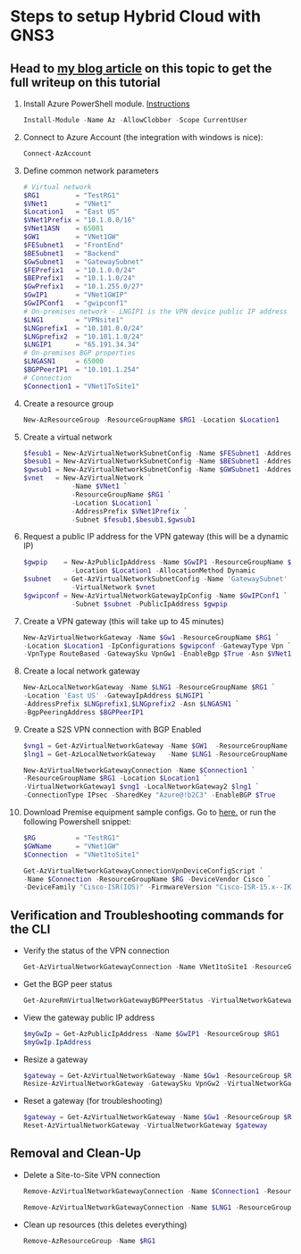# Steps to setup Hybrid Cloud with GNS3

## Head to [my blog article](https://www.roborndoff.com/2019/07/28/azure-advanced-networking/) on this topic to get the full writeup on this tutorial

1. Install Azure PowerShell module. [Instructions](https://docs.microsoft.com/en-us/powershell/azure/install-az-ps?view=azps-2.4.0)

    ```powershell
    Install-Module -Name Az -AllowClobber -Scope CurrentUser
    ```

2. Connect to Azure Account (the integration with windows is nice):

    ```powershell
    Connect-AzAccount
    ```

3. Define common network parameters

    ```powershell
    # Virtual network
    $RG1         = "TestRG1"
    $VNet1       = "VNet1"
    $Location1   = "East US"
    $VNet1Prefix = "10.1.0.0/16"
    $VNet1ASN    = 65001
    $GW1         = "VNet1GW"
    $FESubnet1   = "FrontEnd"
    $BESubnet1   = "Backend"
    $GwSubnet1   = "GatewaySubnet"
    $FEPrefix1   = "10.1.0.0/24"
    $BEPrefix1   = "10.1.1.0/24"
    $GwPrefix1   = "10.1.255.0/27"
    $GwIP1       = "VNet1GWIP"
    $GwIPConf1   = "gwipconf1"
    # On-premises network - LNGIP1 is the VPN device public IP address
    $LNG1        = "VPNsite1"
    $LNGprefix1  = "10.101.0.0/24"
    $LNGprefix2  = "10.101.1.0/24"
    $LNGIP1      = "65.191.34.34"
    # On-premises BGP properties
    $LNGASN1     = 65000
    $BGPPeerIP1  = "10.101.1.254"
    # Connection
    $Connection1 = "VNet1ToSite1"
    ```

4. Create a resource group

    ```powershell
    New-AzResourceGroup -ResourceGroupName $RG1 -Location $Location1
    ```

5. Create a virtual network

    ```powershell
    $fesub1 = New-AzVirtualNetworkSubnetConfig -Name $FESubnet1 -AddressPrefix $FEPrefix1
    $besub1 = New-AzVirtualNetworkSubnetConfig -Name $BESubnet1 -AddressPrefix $BEPrefix1
    $gwsub1 = New-AzVirtualNetworkSubnetConfig -Name $GWSubnet1 -AddressPrefix $GwPrefix1
    $vnet   = New-AzVirtualNetwork `
                -Name $VNet1 `
                -ResourceGroupName $RG1 `
                -Location $Location1 `
                -AddressPrefix $VNet1Prefix `
                -Subnet $fesub1,$besub1,$gwsub1
    ```

6. Request a public IP address for the VPN gateway (this will be a dynamic IP)

    ```powershell
    $gwpip    = New-AzPublicIpAddress -Name $GwIP1 -ResourceGroupName $RG1 `
                -Location $Location1 -AllocationMethod Dynamic
    $subnet   = Get-AzVirtualNetworkSubnetConfig -Name 'GatewaySubnet' `
                -VirtualNetwork $vnet
    $gwipconf = New-AzVirtualNetworkGatewayIpConfig -Name $GwIPConf1 `
                -Subnet $subnet -PublicIpAddress $gwpip
    ```

7. Create a VPN gateway (this will take up to 45 minutes)

    ```powershell
    New-AzVirtualNetworkGateway -Name $Gw1 -ResourceGroupName $RG1 `
    -Location $Location1 -IpConfigurations $gwipconf -GatewayType Vpn `
    -VpnType RouteBased -GatewaySku VpnGw1 -EnableBgp $True -Asn $VNet1ASN
    ```

8. Create a local network gateway

    ```powershell
    New-AzLocalNetworkGateway -Name $LNG1 -ResourceGroupName $RG1 `
    -Location 'East US' -GatewayIpAddress $LNGIP1 `
    -AddressPrefix $LNGprefix1,$LNGprefix2 -Asn $LNGASN1 `
    -BgpPeeringAddress $BGPPeerIP1
    ```

9. Create a S2S VPN connection with BGP Enabled

    ```powershell
    $vng1 = Get-AzVirtualNetworkGateway -Name $GW1  -ResourceGroupName $RG1
    $lng1 = Get-AzLocalNetworkGateway   -Name $LNG1 -ResourceGroupName $RG1

    New-AzVirtualNetworkGatewayConnection -Name $Connection1 `
    -ResourceGroupName $RG1 -Location $Location1 `
    -VirtualNetworkGateway1 $vng1 -LocalNetworkGateway2 $lng1 `
    -ConnectionType IPsec -SharedKey "Azure@!b2C3" -EnableBGP $True
    ```

10. Download Premise equipment sample configs.  Go to [here.](https://docs.microsoft.com/en-us/azure/vpn-gateway/vpn-gateway-download-vpndevicescript)
    or run the following Powershell snippet:
    
    ```powershell
    $RG          = "TestRG1"
    $GWName      = "VNet1GW"
    $Connection  = "VNet1toSite1"

    Get-AzVirtualNetworkGatewayConnectionVpnDeviceConfigScript `
    -Name $Connection -ResourceGroupName $RG -DeviceVendor Cisco `
    -DeviceFamily "Cisco-ISR(IOS)" -FirmwareVersion "Cisco-ISR-15.x--IKEv2+BGP"

## Verification and Troubleshooting commands for the CLI

* Verify the status of the VPN connection

    ```powershell
    Get-AzVirtualNetworkGatewayConnection -Name VNet1toSite1 -ResourceGroupName TestRG1
    ```

* Get the BGP peer status
    ```powershell
    Get-AzureRmVirtualNetworkGatewayBGPPeerStatus -VirtualNetworkGatewayName VNet1GW -ResourceGroupName TestRG1
    ```

* View the gateway public IP address

    ```powershell
    $myGwIp = Get-AzPublicIpAddress -Name $GwIP1 -ResourceGroup $RG1
    $myGwIp.IpAddress
    ```

* Resize a gateway

    ```powershell
    $gateway = Get-AzVirtualNetworkGateway -Name $Gw1 -ResourceGroup $RG1
    Resize-AzVirtualNetworkGateway -GatewaySku VpnGw2 -VirtualNetworkGateway $gateway
    ```

* Reset a gateway (for troubleshooting)

    ```powershell
    $gateway = Get-AzVirtualNetworkGateway -Name $Gw1 -ResourceGroup $RG1
    Reset-AzVirtualNetworkGateway -VirtualNetworkGateway $gateway
    ```

## Removal and Clean-Up

* Delete a Site-to-Site VPN connection

    ```powershell
    Remove-AzVirtualNetworkGatewayConnection -Name $Connection1 -ResourceGroupName $RG1

    Remove-AzVirtualNetworkGatewayConnection -Name $LNG1 -ResourceGroupName $RG1
    ```

* Clean up resources (this deletes everything)

    ```powershell
    Remove-AzResourceGroup -Name $RG1
    ```
